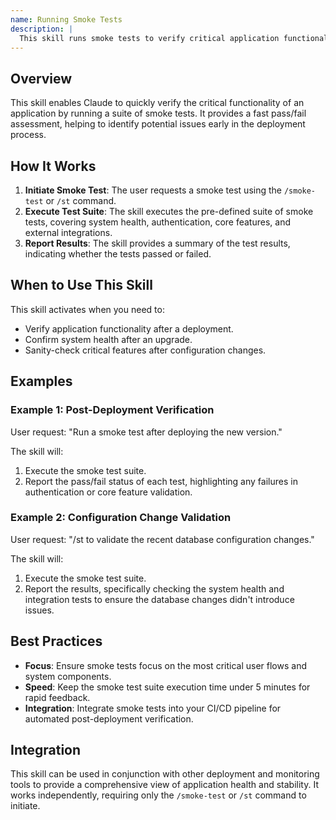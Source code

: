 ```yaml
---
name: Running Smoke Tests
description: |
  This skill runs smoke tests to verify critical application functionality. It executes pre-defined test suites that check system health, authentication, core features, and external integrations. Use this skill after deployments, upgrades, or significant configuration changes to ensure the application is operational. Trigger this skill using the terms "smoke test" or "st".
---
```


## Overview

This skill enables Claude to quickly verify the critical functionality of an application by running a suite of smoke tests. It provides a fast pass/fail assessment, helping to identify potential issues early in the deployment process.

## How It Works

1. **Initiate Smoke Test**: The user requests a smoke test using the `/smoke-test` or `/st` command.
2. **Execute Test Suite**: The skill executes the pre-defined suite of smoke tests, covering system health, authentication, core features, and external integrations.
3. **Report Results**: The skill provides a summary of the test results, indicating whether the tests passed or failed.

## When to Use This Skill

This skill activates when you need to:
- Verify application functionality after a deployment.
- Confirm system health after an upgrade.
- Sanity-check critical features after configuration changes.

## Examples

### Example 1: Post-Deployment Verification

User request: "Run a smoke test after deploying the new version."

The skill will:
1. Execute the smoke test suite.
2. Report the pass/fail status of each test, highlighting any failures in authentication or core feature validation.

### Example 2: Configuration Change Validation

User request: "/st to validate the recent database configuration changes."

The skill will:
1. Execute the smoke test suite.
2. Report the results, specifically checking the system health and integration tests to ensure the database changes didn't introduce issues.

## Best Practices

- **Focus**: Ensure smoke tests focus on the most critical user flows and system components.
- **Speed**: Keep the smoke test suite execution time under 5 minutes for rapid feedback.
- **Integration**: Integrate smoke tests into your CI/CD pipeline for automated post-deployment verification.

## Integration

This skill can be used in conjunction with other deployment and monitoring tools to provide a comprehensive view of application health and stability. It works independently, requiring only the `/smoke-test` or `/st` command to initiate.